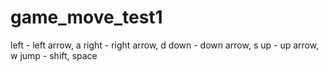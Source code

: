 # game_move_test1

left - left arrow, a
right - right arrow, d
down - down arrow, s
up - up arrow, w
jump - shift, space